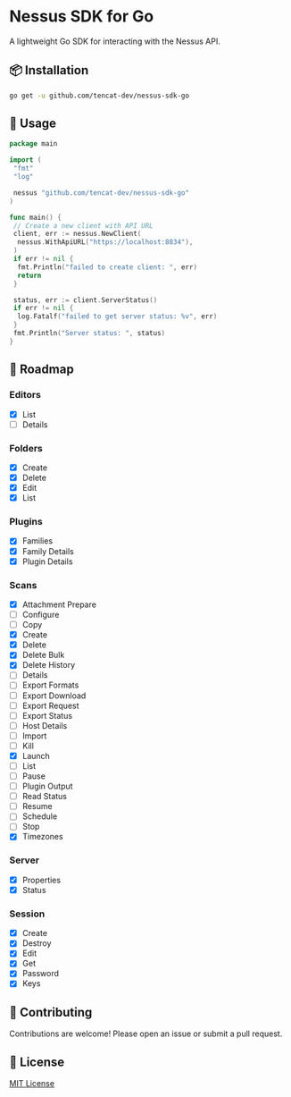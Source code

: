 # Nessus SDK for Go

A lightweight Go SDK for interacting with the Nessus API.

## 📦 Installation

```bash
go get -u github.com/tencat-dev/nessus-sdk-go
```

## 🔧 Usage

```go
package main

import (
 "fmt"
 "log"

 nessus "github.com/tencat-dev/nessus-sdk-go"
)

func main() {
 // Create a new client with API URL
 client, err := nessus.NewClient(
  nessus.WithApiURL("https://localhost:8834"),
 )
 if err != nil {
  fmt.Println("failed to create client: ", err)
  return
 }

 status, err := client.ServerStatus()
 if err != nil {
  log.Fatalf("failed to get server status: %v", err)
 }
 fmt.Println("Server status: ", status)
}
```

## 📌 Roadmap

### Editors

- [x] List
- [ ] Details

### Folders

- [x] Create
- [x] Delete
- [x] Edit
- [x] List

### Plugins

- [x] Families
- [x] Family Details
- [x] Plugin Details

### Scans

- [x] Attachment Prepare
- [ ] Configure
- [ ] Copy
- [x] Create
- [x] Delete
- [x] Delete Bulk
- [x] Delete History
- [ ] Details
- [ ] Export Formats
- [ ] Export Download
- [ ] Export Request
- [ ] Export Status
- [ ] Host Details
- [ ] Import
- [ ] Kill
- [x] Launch
- [ ] List
- [ ] Pause
- [ ] Plugin Output
- [ ] Read Status
- [ ] Resume
- [ ] Schedule
- [ ] Stop
- [x] Timezones

### Server

- [x] Properties
- [x] Status

### Session

- [x] Create
- [x] Destroy
- [x] Edit
- [x] Get
- [x] Password
- [x] Keys

## 🤝 Contributing

Contributions are welcome! Please open an issue or submit a pull request.

## 📄 License

[MIT License](./LICENSE)
